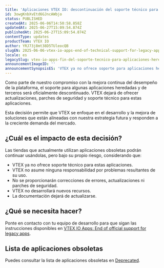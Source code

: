 ```yaml
---
title: 'Aplicaciones VTEX IO: descontinuación del soporte técnico para aplicaciones heredadas'
id: 3owgKnbXvEtd6GJncAWbjo
status: PUBLISHED
createdAt: 2025-06-06T14:50:58.858Z
updatedAt: 2025-06-27T15:09:54.874Z
publishedAt: 2025-06-27T15:09:54.874Z
contentType: updates
productTeam: VTEX IO
author: YRJ73j8mt38D5TUleocQB
slugEN: 2025-06-06-vtex-io-apps-end-of-technical-support-for-legacy-apps
locale: es
legacySlug: vtex-io-apps-fin-del-soporte-tecnico-para-aplicaciones-heredadas
announcementImageID: ''
announcementSynopsisES: 'VTEX ya no ofrece soporte para aplicaciones heredadas.'
---
```


Como parte de nuestro compromiso con la mejora continua del desempeño de la plataforma, el soporte para algunas aplicaciones heredadas y de terceros será oficialmente descontinuado. VTEX dejará de ofrecer actualizaciones, parches de seguridad y soporte técnico para estas aplicaciones.

Esta decisión permite que VTEX se enfoque en el desarrollo y la mejora de soluciones que están alineadas con nuestra estrategia futura y responden a la creciente demanda del mercado.

## ¿Cuál es el impacto de esta decisión?

Las tiendas que actualmente utilizan aplicaciones obsoletas podrán continuar usándolas, pero bajo su propio riesgo, considerando que:

- VTEX ya no ofrece soporte técnico para estas aplicaciones.
- VTEX no asume ninguna responsabilidad por problemas resultantes de su uso.
- No se proporcionarán correcciones de errores, actualizaciones ni parches de seguridad.
- VTEX no desarrollará nuevos recursos.
- La documentación dejará de actualizarse.

## ¿Qué se necesita hacer?

Ponte en contacto con tu equipo de desarrollo para que sigan las instrucciones disponibles en [VTEX IO Apps: End of official support for legacy apps](https://developers.vtex.com/updates/release-notes/2025-06-06-vtex-io-apps-end-of-support-for-legacy-apps).

## Lista de aplicaciones obsoletas

Puedes consultar la lista de aplicaciones obsoletas en [Deprecated](https://developers.vtex.com/docs/guides/deprecated).

